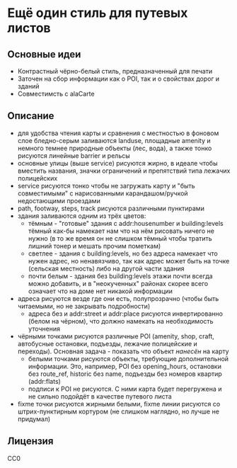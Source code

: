 # Ещё один стиль для путевых листов #

## Основные идеи ##

- Контрастный чёрно-белый стиль, предназначенный для печати
- Заточен на сбор информации как о POI, так и о свойствах дорог и зданий
- Совместимсть с alaCarte

## Описание ##
- для удобства чтения карты и сравнения с местностью в фоновом слое
  бледно-серым заливаются landuse, площадные amenity и немного темнее
  природные объекты (лес, вода), а также тонко рисуются линейные
  barrier и рельсы
- основные улицы (выше service) рисуются жирно, в идеале чтобы
  вместить названия, значки ограничений и препятствий типа лежачих
  полицейских
- service рисуются тонко чтобы не загружать карту и "быть совместимыми"
  с нарисованными карандашом/ручкой недостающими проездами
- path, footway, steps, track рисуются различными пунктирами
- здания заливаются одним из трёх цветов:
  - тёмным - "готовые" здания с addr:housenumber и building:levels
    тёмный как-бы намекает нам что на нём рисовать ничего не нужно
    (в то же время он не слишком тёмный чтобы тратить лишний тонер
    и мешать прочим пометкам)
  - светлее - здания с building:levels, но без адреса
    намекает что нужен адрес, но ненавязчиво, так как адрес может быть
    на точке (сельская местность) либо на другой части здания
  - почти белым - здания без building:levels
    этажи почти всегда можно добавить, и в "неокученных" районах
    скорее всего означает что на доме нет никакой информации
- адреса рисуются везде где они есть, полупрозрачно (чтобы быть
  читаемыми, но не закрывать подробности)
  - адреса без и addr:street и addr:place рисуются инвертированно
    (белом на чёрном), что должно намекать на необходимость уточнения
- чёрными точками рисуются различные POI (amenity, shop, craft,
  автобусные остановки, подъезды, лежачие полицейские и переходы).
  Основная задача - показать что объект *нанесён* на карту
  - белыми точками рисуются объекты, требующие дополнительной
    информации. Это, например, POI без opening_hours, остановки без
    route_ref, historic без name, подъезды без номеров квартир
    (addr:flats)
  - подписи к POI не рисуются. С ними карта будет перегружена и не
    сильно подойдёт в качестве путевого листа
- fixme точки рисуются жирными белыми, fixme линии рисуются со
  штрих-пунктирным кортуром (не слишком наглядно, но лучше не придумал)

## Лицензия ##

CC0
